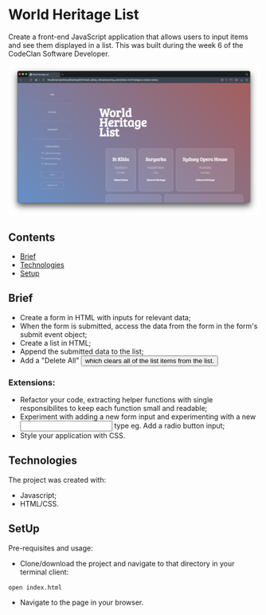 # World Heritage List

Create a front-end JavaScript application that allows users to input items and see them displayed in a list. This was built during the week 6 of the CodeClan Software Developer.

![](https://github.com/ByAnthony/world_heritage_list/blob/main/images/Screenshot%202021-10-09%20at%2015.11.49.png?raw=true)

## Contents
* [Brief](#brief)
* [Technologies](#technologies)
* [Setup](#setup)

## Brief
- Create a form in HTML with inputs for relevant data;
- When the form is submitted, access the data from the form in the form's submit event object;
- Create a list in HTML;
- Append the submitted data to the list;
- Add a "Delete All" <button> which clears all of the list items from the list.

### Extensions:
- Refactor your code, extracting helper functions with single responsibilites to keep each function small and readable;
- Experiment with adding a new form input and experimenting with a new <input> type eg. Add a radio button input;
- Style your application with CSS.

## Technologies
The project was created with:
- Javascript;
- HTML/CSS.

## SetUp
Pre-requisites and usage:
- Clone/download the project and navigate to that directory in your terminal client:
```
open index.html
```
- Navigate to the page in your browser.
